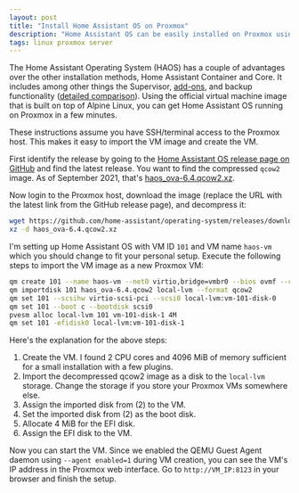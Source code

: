 ```yaml
---
layout: post
title: "Install Home Assistant OS on Proxmox"
description: "Home Assistant OS can be easily installed on Proxmox using the qcow2 virtual machine image."
tags: linux proxmox server
---
```


The Home Assistant Operating System (HAOS) has a couple of advantages over the other installation methods, Home
Assistant Container and Core. It includes among other things the Supervisor, [add-ons](https://www.home-assistant.io/addons),
and backup functionality ([detailed comparison](https://www.home-assistant.io/installation/#compare-installation-methods)).
Using the official virtual machine image that is built on top of Alpine Linux, you can get Home Assistant OS running on
Proxmox in a few minutes.

These instructions assume you have SSH/terminal access to the Proxmox host. This makes it easy to import the VM image
and create the VM.

First identify the release by going to the [Home Assistant OS release page on GitHub](https://github.com/home-assistant/operating-system/releases)
and find the latest release. You want to find the compressed `qcow2` image. As of September 2021, that's
[haos_ova-6.4.qcow2.xz](https://github.com/home-assistant/operating-system/releases/download/6.4/haos_ova-6.4.qcow2.xz).

Now login to the Proxmox host, download the image (replace the URL with the latest link from the GitHub release page),
and decompress it:

```bash
wget https://github.com/home-assistant/operating-system/releases/download/6.4/haos_ova-6.4.qcow2.xz
xz -d haos_ova-6.4.qcow2.xz
```

I'm setting up Home Assistant OS with VM ID `101` and VM name `haos-vm` which you should change to fit your personal
setup. Execute the following steps to import the VM image as a new Proxmox VM:

```bash
qm create 101 --name haos-vm --net0 virtio,bridge=vmbr0 --bios ovmf --cores 2 --memory 4096 --agent enabled=1
qm importdisk 101 haos_ova-6.4.qcow2 local-lvm --format qcow2
qm set 101 --scsihw virtio-scsi-pci --scsi0 local-lvm:vm-101-disk-0
qm set 101 --boot c --bootdisk scsi0
pvesm alloc local-lvm 101 vm-101-disk-1 4M
qm set 101 -efidisk0 local-lvm:vm-101-disk-1
```

Here's the explanation for the above steps:

1. Create the VM. I found 2 CPU cores and 4096 MiB of memory sufficient for a small installation with a few plugins.
2. Import the decompressed qcow2 image as a disk to the `local-lvm` storage. Change the storage if you store your
Proxmox VMs somewhere else.
3. Assign the imported disk from (2) to the VM.
4. Set the imported disk from (2) as the boot disk.
5. Allocate 4 MiB for the EFI disk.
6. Assign the EFI disk to the VM.

Now you can start the VM. Since we enabled the QEMU Guest Agent daemon using `--agent enabled=1` during VM creation,
you can see the VM's IP address in the Proxmox web interface. Go to `http://VM_IP:8123` in your browser and finish the
setup.
